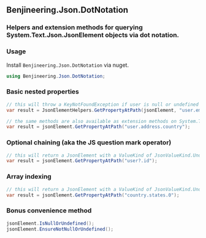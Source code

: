 ## Benjineering.Json.DotNotation

### Helpers and extension methods for querying System.Text.Json.JsonElement objects via dot notation.

### Usage

Install `Benjineering.Json.DotNotation` via nuget.

```C#
using Benjineering.Json.DotNotation;
```

### Basic nested properties

```C#
// this will throw a KeyNotFoundException if user is null or undefined
var result = JsonElementHelpers.GetPropertyAtPath(jsonElement, "user.email");

// the same methods are also available as extension methods on System.Text.Json.JsonElement
var result = jsonElement.GetPropertyAtPath("user.address.country");
```

### Optional chaining (aka the JS question mark operator)

```C#
// this will return a JsonElement with a ValueKind of JsonValueKind.Undefined if user is null or undefined
var result = jsonElement.GetPropertyAtPath("user?.id");
```

### Array indexing

```C#
// this will return a JsonElement with a ValueKind of JsonValueKind.Undefined if the index is out of range
var result = jsonElement.GetPropertyAtPath("country.states.0");
```

### Bonus convenience method

```C#
jsonElement.IsNullOrUndefined();
jsonElement.EnsureNotNullOrUndefined();
```
